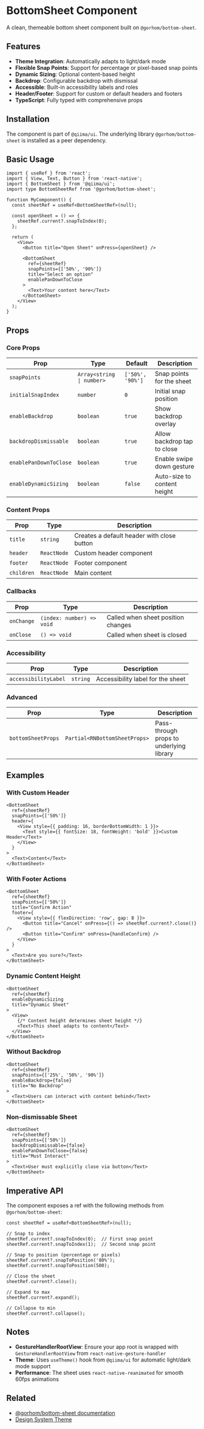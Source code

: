 # BottomSheet Component

A clean, themeable bottom sheet component built on `@gorhom/bottom-sheet`.

## Features

- **Theme Integration**: Automatically adapts to light/dark mode
- **Flexible Snap Points**: Support for percentage or pixel-based snap points
- **Dynamic Sizing**: Optional content-based height
- **Backdrop**: Configurable backdrop with dismissal
- **Accessible**: Built-in accessibility labels and roles
- **Header/Footer**: Support for custom or default headers and footers
- **TypeScript**: Fully typed with comprehensive props

## Installation

The component is part of `@qiima/ui`. The underlying library `@gorhom/bottom-sheet` is installed as a peer dependency.

## Basic Usage

```tsx
import { useRef } from 'react';
import { View, Text, Button } from 'react-native';
import { BottomSheet } from '@qiima/ui';
import type BottomSheetRef from '@gorhom/bottom-sheet';

function MyComponent() {
  const sheetRef = useRef<BottomSheetRef>(null);

  const openSheet = () => {
    sheetRef.current?.snapToIndex(0);
  };

  return (
    <View>
      <Button title="Open Sheet" onPress={openSheet} />

      <BottomSheet
        ref={sheetRef}
        snapPoints={['50%', '90%']}
        title="Select an option"
        enablePanDownToClose
      >
        <Text>Your content here</Text>
      </BottomSheet>
    </View>
  );
}
```

## Props

### Core Props

| Prop | Type | Default | Description |
|------|------|---------|-------------|
| `snapPoints` | `Array<string \| number>` | `['50%', '90%']` | Snap points for the sheet |
| `initialSnapIndex` | `number` | `0` | Initial snap position |
| `enableBackdrop` | `boolean` | `true` | Show backdrop overlay |
| `backdropDismissable` | `boolean` | `true` | Allow backdrop tap to close |
| `enablePanDownToClose` | `boolean` | `true` | Enable swipe down gesture |
| `enableDynamicSizing` | `boolean` | `false` | Auto-size to content height |

### Content Props

| Prop | Type | Description |
|------|------|-------------|
| `title` | `string` | Creates a default header with close button |
| `header` | `ReactNode` | Custom header component |
| `footer` | `ReactNode` | Footer component |
| `children` | `ReactNode` | Main content |

### Callbacks

| Prop | Type | Description |
|------|------|-------------|
| `onChange` | `(index: number) => void` | Called when sheet position changes |
| `onClose` | `() => void` | Called when sheet is closed |

### Accessibility

| Prop | Type | Description |
|------|------|-------------|
| `accessibilityLabel` | `string` | Accessibility label for the sheet |

### Advanced

| Prop | Type | Description |
|------|------|-------------|
| `bottomSheetProps` | `Partial<RNBottomSheetProps>` | Pass-through props to underlying library |

## Examples

### With Custom Header

```tsx
<BottomSheet
  ref={sheetRef}
  snapPoints={['50%']}
  header={
    <View style={{ padding: 16, borderBottomWidth: 1 }}>
      <Text style={{ fontSize: 18, fontWeight: 'bold' }}>Custom Header</Text>
    </View>
  }
>
  <Text>Content</Text>
</BottomSheet>
```

### With Footer Actions

```tsx
<BottomSheet
  ref={sheetRef}
  snapPoints={['50%']}
  title="Confirm Action"
  footer={
    <View style={{ flexDirection: 'row', gap: 8 }}>
      <Button title="Cancel" onPress={() => sheetRef.current?.close()} />
      <Button title="Confirm" onPress={handleConfirm} />
    </View>
  }
>
  <Text>Are you sure?</Text>
</BottomSheet>
```

### Dynamic Content Height

```tsx
<BottomSheet
  ref={sheetRef}
  enableDynamicSizing
  title="Dynamic Sheet"
>
  <View>
    {/* Content height determines sheet height */}
    <Text>This sheet adapts to content</Text>
  </View>
</BottomSheet>
```

### Without Backdrop

```tsx
<BottomSheet
  ref={sheetRef}
  snapPoints={['25%', '50%', '90%']}
  enableBackdrop={false}
  title="No Backdrop"
>
  <Text>Users can interact with content behind</Text>
</BottomSheet>
```

### Non-dismissable Sheet

```tsx
<BottomSheet
  ref={sheetRef}
  snapPoints={['50%']}
  backdropDismissable={false}
  enablePanDownToClose={false}
  title="Must Interact"
>
  <Text>User must explicitly close via button</Text>
</BottomSheet>
```

## Imperative API

The component exposes a ref with the following methods from `@gorhom/bottom-sheet`:

```tsx
const sheetRef = useRef<BottomSheetRef>(null);

// Snap to index
sheetRef.current?.snapToIndex(0);  // First snap point
sheetRef.current?.snapToIndex(1);  // Second snap point

// Snap to position (percentage or pixels)
sheetRef.current?.snapToPosition('80%');
sheetRef.current?.snapToPosition(500);

// Close the sheet
sheetRef.current?.close();

// Expand to max
sheetRef.current?.expand();

// Collapse to min
sheetRef.current?.collapse();
```

## Notes

- **GestureHandlerRootView**: Ensure your app root is wrapped with `GestureHandlerRootView` from `react-native-gesture-handler`
- **Theme**: Uses `useTheme()` hook from `@qiima/ui` for automatic light/dark mode support
- **Performance**: The sheet uses `react-native-reanimated` for smooth 60fps animations

## Related

- [@gorhom/bottom-sheet documentation](https://gorhom.dev/react-native-bottom-sheet)
- [Design System Theme](/packages/ui/src/native/theme.ts)
